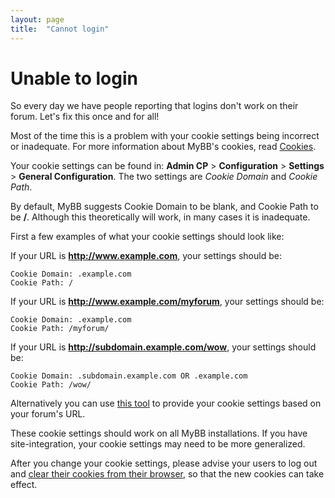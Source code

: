 ```yaml
---
layout: page
title:  "Cannot login"
---
```


# Unable to login

So every day we have people reporting that logins don't work on their forum. Let's fix this once and for all!

Most of the time this is a problem with your cookie settings being incorrect or inadequate. For more information about MyBB's cookies, read [Cookies](../miscellaneous/cookies).

Your cookie settings can be found in: **Admin CP** > **Configuration** > **Settings** > **General Configuration**. The two settings are *Cookie Domain* and *Cookie Path*.

By default, MyBB suggests Cookie Domain to be blank, and Cookie Path to be **/**. Although this theoretically will work, in many cases it is inadequate.

First a few examples of what your cookie settings should look like:

If your URL is **http://www.example.com**, your settings should be:

    Cookie Domain: .example.com
    Cookie Path: / 

If your URL is **http://www.example.com/myforum**, your settings should be:

    Cookie Domain: .example.com
    Cookie Path: /myforum/ 

If your URL is **http://subdomain.example.com/wow**, your settings should be:

    Cookie Domain: .subdomain.example.com OR .example.com
    Cookie Path: /wow/ 

Alternatively you can use [this tool](http://www.dennistt.net/mybb/cookiesettings.php) to provide your cookie settings based on your forum's URL.

These cookie settings should work on all MyBB installations. If you have site-integration, your cookie settings may need to be more generalized.

After you change your cookie settings, please advise your users to log out and [clear their cookies from their browser](/faq/clear_board_cookies), so that the new cookies can take effect. 
